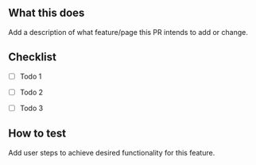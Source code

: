 ## What this does

Add a description of what feature/page this PR intends to add or change.

## Checklist
- [ ] Todo 1
- [ ] Todo 2
- [ ] Todo 3


## How to test

Add user steps to achieve desired functionality for this feature.
